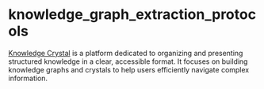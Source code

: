# knowledge_graph_extraction_protocols


[Knowledge Crystal](https://knowledgecrystal.com/) is a platform dedicated to organizing and presenting structured knowledge in a clear, accessible format. It focuses on building knowledge graphs and crystals to help users efficiently navigate complex information.
